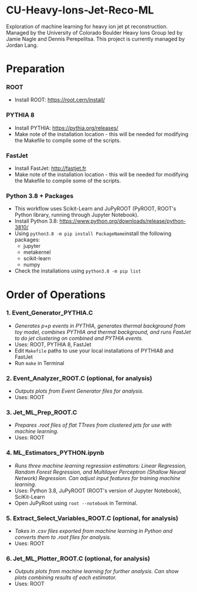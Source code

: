 # CU-Heavy-Ions-Jet-Reco-ML
Exploration of machine learning for heavy ion jet pt reconstruction. Managed by the University of Colorado Boulder Heavy Ions Group led by Jamie Nagle and Dennis Perepelitsa. This project is currently managed by Jordan Lang.

# Preparation

### ROOT
* Install ROOT: https://root.cern/install/

### PYTHIA 8
* Install PYTHIA: https://pythia.org/releases/
* Make note of the installation location - this will be needed for modifying the Makefile to compile some of the scripts.

### FastJet
* Install FastJet: http://fastjet.fr
* Make note of the installation location - this will be needed for modifying the Makefile to compile some of the scripts.

### Python 3.8 + Packages
* This workflow uses Scikit-Learn and JuPyROOT (PyROOT, ROOT's Python library, running through Jupyter Notebook).
* Install Python 3.8: https://www.python.org/downloads/release/python-3810/
* Using `python3.8 -m pip install PackageName`install the following packages:
  * jupyter
  * metakernel
  * scikit-learn
  * numpy
* Check the installations using `python3.8 -m pip list`

# Order of Operations

### 1. Event_Generator_PYTHIA.C
* _Generates p+p events in PYTHIA, generates thermal background from toy model, combines PYTHIA and thermal background, and runs FastJet to do jet clustering on combined and PYTHIA events._
* Uses: ROOT, PYTHIA 8, FastJet
* Edit `Makefile` paths to use your local installations of PYTHIA8 and FastJet
* Run `make` in Terminal

### 2. Event_Analyzer_ROOT.C (optional, for analysis)
* _Outputs plots from Event Generator files for analysis._
* Uses: ROOT

### 3. Jet_ML_Prep_ROOT.C
* _Prepares .root files of flat TTrees from clustered jets for use with machine learning._
* Uses: ROOT

### 4. ML_Estimators_PYTHON.ipynb
* _Runs three machine learning regression estimators: Linear Regression, Random Forest Regression, and Multilayer Perceptron (Shallow Neural Network) Regression. Can adjust input features for training machine learning._
* Uses: Python 3.8, JuPyROOT (ROOT's version of Jupyter Notebook), SciKit-Learn
* Open JuPyRoot using `root --notebook` in Terminal.

### 5. Extract_Select_Variables_ROOT.C (optional, for analysis)
* _Takes in .csv files exported from machine learning in Python and converts them to .root files for analysis._
* Uses: ROOT

### 6. Jet_ML_Plotter_ROOT.C (optional, for analysis)
* _Outputs plots from machine learning for further analysis. Can show plots combining results of each estimator._
* Uses: ROOT
